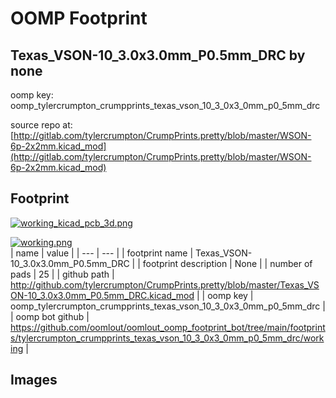 # OOMP Footprint  
## Texas_VSON-10_3.0x3.0mm_P0.5mm_DRC  by none  
  
oomp key: oomp_tylercrumpton_crumpprints_texas_vson_10_3_0x3_0mm_p0_5mm_drc  
  
source repo at: [http://gitlab.com/tylercrumpton/CrumpPrints.pretty/blob/master/WSON-6p-2x2mm.kicad_mod](http://gitlab.com/tylercrumpton/CrumpPrints.pretty/blob/master/WSON-6p-2x2mm.kicad_mod)  
## Footprint  
  
[![working_kicad_pcb_3d.png](working_kicad_pcb_3d_600.png)](working_kicad_pcb_3d.png)  
  
[![working.png](working_600.png)](working.png)  
| name | value | 
| --- | --- | 
| footprint name | Texas_VSON-10_3.0x3.0mm_P0.5mm_DRC | 
| footprint description | None | 
| number of pads | 25 | 
| github path | http://github.com/tylercrumpton/CrumpPrints.pretty/blob/master/Texas_VSON-10_3.0x3.0mm_P0.5mm_DRC.kicad_mod | 
| oomp key | oomp_tylercrumpton_crumpprints_texas_vson_10_3_0x3_0mm_p0_5mm_drc | 
| oomp bot github | https://github.com/oomlout/oomlout_oomp_footprint_bot/tree/main/footprints/tylercrumpton_crumpprints_texas_vson_10_3_0x3_0mm_p0_5mm_drc/working | 
## Images  
